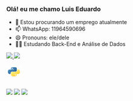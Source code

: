### Olá! eu me chamo Luis Eduardo

- 🔭 Estou procurando um emprego atualmente
- 📫 WhatsApp: 11964590696
- 😄 Pronouns: ele/dele
- 👨‍🎓 Estudando Back-End e Análise de Dados


<div>
  <a href="https://github.com/LuisEdurdoMDSilva">
  <img height="180em" src="https://github-readme-stats.vercel.app/api?username=LuisEdurdoMDSilva&show_icons=true&theme=merko&include_all_commits=true&count_private=true"/>
  <img height="175em" src="https://github-readme-stats.vercel.app/api/top-langs/?username=LuisEdurdoMDSilva&layout=compact&langs_count=7&theme=merko"/>
</div>

<div style="display: inline_block"><br>
  <img align="center" alt="Rafa-Python" height="30" width="40" src="https://raw.githubusercontent.com/devicons/devicon/master/icons/python/python-original.svg">
</div>
  
##
  
<div>
  <a href="https://www.instagram.com/edumarques.2003/" target="_blank"><img src="https://img.shields.io/badge/-Instagram-%23E4405F?style=for-the-badge&logo=instagram&logoColor=white" target="_blank"></a>
  <a href = "https://mail.google.com/mail/u/0/#inbox"><img src="https://img.shields.io/badge/-Gmail-%23333?style=for-the-badge&logo=gmail&logoColor=white" target="_blank"></a>
  <a href="https://www.linkedin.com/in/luis-eduardo-1b7614217/" target="_blank"><img src="https://img.shields.io/badge/-LinkedIn-%230077B5?style=for-the-badge&logo=linkedin&logoColor=white" target="_blank"></a>
</div>

